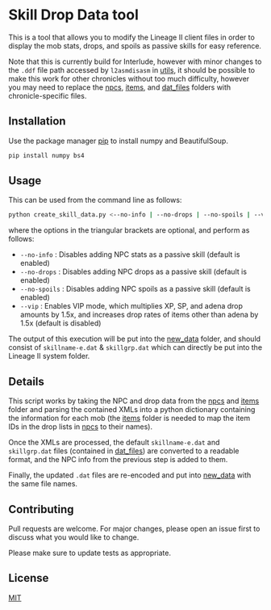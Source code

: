 # Skill Drop Data tool

This is a tool that allows you to modify the Lineage II client files in order to display the mob stats, drops, and spoils as passive skills for easy reference.

Note that this is currently build for Interlude, however with minor changes to the `.ddf` file path accessed by `l2asmdisasm` in [utils](../utils), it should be possible to make this work for other chronicles without too much difficulty, however you may need to replace the [npcs](../server_data/npcs), [items](../server_data/items), and [dat_files](../server_data/dat_files) folders with chronicle-specific files.

## Installation

Use the package manager [pip](https://pip.pypa.io/en/stable/) to install numpy and BeautifulSoup.

```bash
pip install numpy bs4
```

## Usage

This can be used from the command line as follows:

```bash
python create_skill_data.py <--no-info | --no-drops | --no-spoils | --vip>
```

where the options in the triangular brackets are optional, and perform as follows:

* `--no-info` : Disables adding NPC stats as a passive skill (default is enabled)
* `--no-drops` : Disables adding NPC drops as a passive skill (default is enabled)
* `--no-spoils` : Disables adding NPC spoils as a passive skill (default is enabled)
* `--vip` : Enables VIP mode, which multiplies XP, SP, and adena drop amounts by 1.5x, and increases drop rates of items other than adena by 1.5x (default is disabled)

The output of this execution will be put into the [new_data](/new_data/) folder, and should consist of `skillname-e.dat` & `skillgrp.dat` which can directly be put into the Lineage II system folder.

## Details

This script works by taking the NPC and drop data from the [npcs](../server_data/npcs) and [items](../server_data/items) folder and parsing the contained XMLs into a python dictionary containing the information for each mob (the [items](../server_data/items) folder is needed to map the item IDs in the drop lists in [npcs](../server_data/npcs) to their names).

Once the XMLs are processed, the default `skillname-e.dat` and `skillgrp.dat` files (contained in [dat_files](../server_data/dat_files)) are converted to a readable format, and the NPC info from the previous step is added to them.

Finally, the updated `.dat` files are re-encoded and put into [new_data](/new_data/) with the same file names.

## Contributing
Pull requests are welcome. For major changes, please open an issue first to discuss what you would like to change.

Please make sure to update tests as appropriate.

## License
[MIT](https://choosealicense.com/licenses/mit/)
